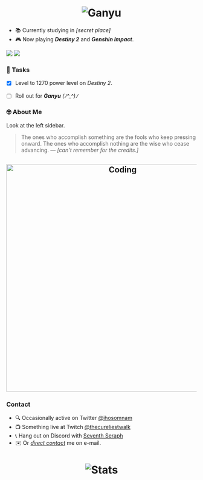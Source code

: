 
<h1 align="center">
  <img src="https://media1.tenor.com/images/3a150e5f30a2c75272ca0288012741fd/tenor.gif?itemid=19850318" alt="Ganyu" />
</h1>

* 📚 Currently studying in *[secret place]*
* 🎮 Now playing __*Destiny 2*__ and __*Genshin Impact*__.

![](https://img.shields.io/twitter/follow/iho_oc?style=social)
![](https://img.shields.io/github/last-commit/ihosomnam/ihosomnam)

### 📝 Tasks
- [x] Level to 1270 power level on *Destiny 2*.
- [ ] Roll out for __*Ganyu*__  *(ﾉ^_^)ﾉ*


### 🤓 About Me
Look at the left sidebar.
> The ones who accomplish something are the fools who keep pressing onward. The ones who accomplish nothing are the wise who cease advancing. — *[can't remember for the credits.]*

<h2 align="center">
  <img width="600" src="https://github.com/ihosomnam/ihosomnam/blob/main/assets/code2.png" alt="Coding" />
</h2>

### Contact
- 🔍 Occasionally active on Twitter [@ihosomnam ](https://twitter.com/ihosomnam)
- 📺 Something live at Twitch [@thecureliestwalk ](https://twitch.tv/thecureliestwalk)
- 📞 Hang out on Discord with [Seventh Seraph](https://discord.gg/user/Iho#9066)
- ✉️ Or *[direct contact](mailto:ihosomnam4741@gmail.com)* me on e-mail.

<h1 align="center">
  <img src="https://github-readme-stats.vercel.app/api?username=ihosomnam&count_private=true" alt="Stats" />
</h1>
